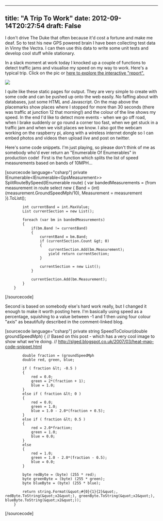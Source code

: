 
---
title: "A Trip To Work"
date: 2012-09-14T20:27:54
draft: False
---

I don't drive The Duke that often because it'd cost a fortune and make me deaf. So to test his new GPS powered brain I have been collecting test data in Vinny the Vectra. I can then use this data to write some unit tests and develop cool stuff while stationary.

In a slack moment at work today I knocked up a couple of functions to detect traffic jams and visualise my speed on my way to work. Here's a typical trip. Click on the pic or <a href="http://logicalgenetics.com/assorted/upload/VinnyLog20120914.html">here to explore the interactive "report".</a>

<a href="http://logicalgenetics.com/assorted/upload/VinnyLog20120914.html"> <img src="http://logicalgenetics.com/assorted/upload/speedmap.png"/>
</a>

I quite like these static pages for output. They are very simple to create with some code and can be pushed up onto the web easily. No faffing about with databases, just some HTML and Javascript. On the map above the placemarks show places where I stopped for more than 30 seconds (there was traffic at junction 12 that morning!) and the colour of the line shows my speed. In the end I'd like to detect more events - when we go off road, when I brake suddenly or go round a corner too fast, when we get stuck in a traffic jam and when we visit places we know. I also got the webcam working on the raspberry pi, along with a wireless internet dongle so I can embed photos and videos then upload *live* and post on twitter.

Here's some code snippets. I'm just playing, so please don't think of me as somebody who'd ever return an "Enumerable Of Enumerables" in production code!  First is the function which splits the list of speed measurements based on bands of 10MPH...

[sourcecode language="csharp"]
        private IEnumerable&lt;IEnumerable&lt;GpsMeasurement&gt;&gt; SplitRouteBySpeed(IEnumerable route)
        {
            var bandedMeasurements = (from measurement in route
                                      select new { Band = (int) (measurement.GroundSpeedMph/10), Measurement = measurement }).ToList();

            int currentBand = int.MaxValue;
            List currentSection = new List();

            foreach (var bm in bandedMeasurements)
            {
                if(bm.Band != currentBand)
                {
                    currentBand = bm.Band;
                    if (currentSection.Count &gt; 0)
                    {
                        currentSection.Add(bm.Measurement);
                        yield return currentSection;
                    }

                    currentSection = new List();
                }

                currentSection.Add(bm.Measurement);
            }
        }
[/sourcecode]

Second is based on somebody else's hard work really, but I changed it enough to make it worth posting here.  I'm basically using speed as a percentage, squishing to a value between -1 and 1 then using four colour "axis" as beautifully described in the comment-linked blog.

[sourcecode language="csharp"]
        private string SpeedToColour(double groundSpeedMph)
        {
            // Based on this post - which has a very cool image to show what we're doing.
            // http://slged.blogspot.co.uk/2007/03/heat-map-code-snippet.html

            double fraction = (groundSpeedMph             
            double red, green, blue;

            if ( fraction &lt; -0.5 )
            {
                red = 0.0;
                green = 2*(fraction + 1);
                blue = 1.0;
            }
            else if ( fraction &lt; 0 )
            {
                red = 0.0;
                green = 1.0;
                blue = 1.0 - 2.0*(fraction + 0.5);
            }
            else if ( fraction &lt; 0.5 )
            {
                red = 2.0*fraction;
                green = 1.0;
                blue = 0.0;
            }
            else
            {
                red = 1.0;
                green = 1.0 - 2.0*(fraction - 0.5);
                blue = 0.0;
            }

            byte redByte = (byte) (255 * red);
            byte greenByte = (byte) (255 * green);
            byte blueByte = (byte) (255 * blue);

            return string.Format(&quot;#{0}{1}{2}&quot;, redByte.ToString(&quot;x2&quot;), greenByte.ToString(&quot;x2&quot;), blueByte.ToString(&quot;x2&quot;));
        }
[/sourcecode]